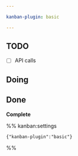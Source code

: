 ```yaml
---

kanban-plugin: basic

---
```


## TODO

- [ ] API calls


## Doing



## Done

**Complete**




%% kanban:settings
```
{"kanban-plugin":"basic"}
```
%%